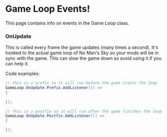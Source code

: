 # Game Loop Events!
This page contains info on events in the Game Loop class.



### OnUpdate
This is called every frame the game updates (many times a second).
It's hooked to the actual game loop of No Man's Sky so your mods will be in sync with the game.
This can slow the game down so avoid using it if you can help it.


Code examples:
```cs
// this is a prefix so it will run before the game starts the loop
GameLoop.OnUpdate.Prefix.AddListener(() =>
{
    
});
```
```cs
// this is a postfix so it will run after the game finishes the loop
GameLoop.OnUpdate.Postfix.AddListener(() =>
{

});
```